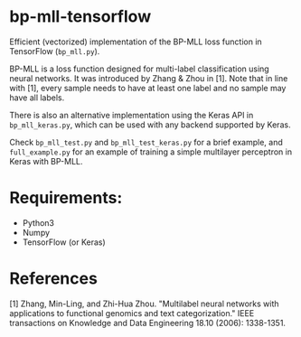 # bp-mll-tensorflow
Efficient (vectorized) implementation of the BP-MLL loss function in TensorFlow (```bp_mll.py```). 

BP-MLL is a loss function designed for multi-label classification using neural networks. It was introduced by Zhang & Zhou in [1]. Note that in line with [1], every sample needs to have at least one label and no sample may have all labels.

There is also an alternative implementation using the Keras API in ```bp_mll_keras.py```, which can be used with any backend supported by Keras.

Check ```bp_mll_test.py``` and ```bp_mll_test_keras.py``` for a brief example, and ```full_example.py``` for an example of training a simple multilayer perceptron in Keras with BP-MLL.

# Requirements: 
- Python3
- Numpy 
- TensorFlow (or Keras)


# References
[1] Zhang, Min-Ling, and Zhi-Hua Zhou. "Multilabel neural networks with applications to functional genomics and text categorization." IEEE transactions on Knowledge and Data Engineering 18.10 (2006): 1338-1351.
